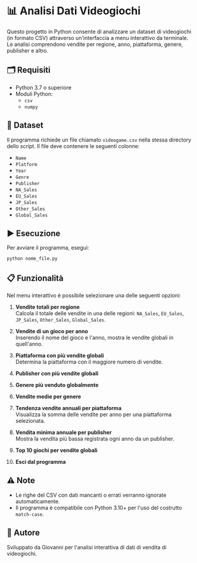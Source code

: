 
# 📊 Analisi Dati Videogiochi

Questo progetto in Python consente di analizzare un dataset di videogiochi (in formato CSV) attraverso un'interfaccia a menu interattivo da terminale. Le analisi comprendono vendite per regione, anno, piattaforma, genere, publisher e altro.

## 🗂 Requisiti

- Python 3.7 o superiore
- Moduli Python:
  - `csv`
  - `numpy`

## 📁 Dataset

Il programma richiede un file chiamato `videogame.csv` nella stessa directory dello script. Il file deve contenere le seguenti colonne:

- `Name`
- `Platform`
- `Year`
- `Genre`
- `Publisher`
- `NA_Sales`
- `EU_Sales`
- `JP_Sales`
- `Other_Sales`
- `Global_Sales`

## ▶️ Esecuzione

Per avviare il programma, esegui:

```bash
python nome_file.py
```

## 📋 Funzionalità

Nel menu interattivo è possibile selezionare una delle seguenti opzioni:

1. **Vendite totali per regione**  
   Calcola il totale delle vendite in una delle regioni: `NA_Sales`, `EU_Sales`, `JP_Sales`, `Other_Sales`, `Global_Sales`.

2. **Vendite di un gioco per anno**  
   Inserendo il nome del gioco e l'anno, mostra le vendite globali in quell'anno.

3. **Piattaforma con più vendite globali**  
   Determina la piattaforma con il maggiore numero di vendite.

4. **Publisher con più vendite globali**

5. **Genere più venduto globalmente**

6. **Vendite medie per genere**

7. **Tendenza vendite annuali per piattaforma**  
   Visualizza la somma delle vendite per anno per una piattaforma selezionata.

8. **Vendita minima annuale per publisher**  
   Mostra la vendita più bassa registrata ogni anno da un publisher.

9. **Top 10 giochi per vendite globali**

0. **Esci dal programma**

## ⚠️ Note

- Le righe del CSV con dati mancanti o errati verranno ignorate automaticamente.
- Il programma è compatibile con Python 3.10+ per l'uso del costrutto `match-case`.

## 📌 Autore

Sviluppato da Giovanni per l'analisi interattiva di dati di vendita di videogiochi.
